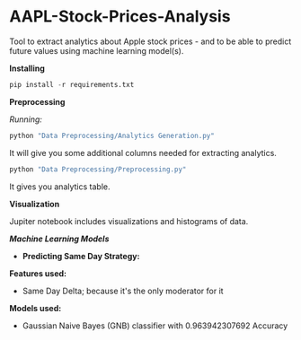 # AAPL-Stock-Prices-Analysis
Tool to extract analytics about Apple stock prices - and to be able to predict future values using machine learning model(s).

**Installing**
```python
pip install -r requirements.txt
```
**Preprocessing**

*Running:*
```python
python "Data Preprocessing/Analytics Generation.py"
```
It will give you some additional columns needed for extracting analytics.
```python
python "Data Preprocessing/Preprocessing.py"
```
It gives you analytics table.

**Visualization**

Jupiter notebook includes visualizations and histograms of data.

***Machine Learning Models***

* **Predicting Same Day Strategy:**

**Features used:**

* Same Day Delta; because it's the only moderator for it

**Models used:**

* Gaussian Naive Bayes (GNB) classifier with 0.963942307692 Accuracy


